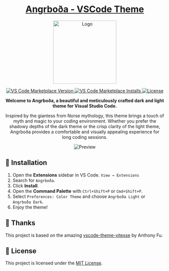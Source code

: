 <a href="https://marketplace.visualstudio.com/items?itemName=carlssonloke.angrboda"><h1 align="center">Angrboða - VSCode Theme</h1></a>

<p align="center">
  <img alt="Logo" src="https://github.com/user-attachments/assets/5b89e445-6397-49a3-936b-468bfb306548" width="200">
</p>

<p align="center">
  <a href="https://marketplace.visualstudio.com/items?itemName=carlssonloke.angrboda">
    <img alt="VS Code Marketplace Version" src="https://img.shields.io/visual-studio-marketplace/v/carlssonloke.angrboda?style=for-the-badge&labelColor=1e1e2e&color=f4b8e4">
  </a>
  <a href="https://marketplace.visualstudio.com/items?itemName=carlssonloke.angrboda">
    <img alt="VS Code Marketplace Installs" src="https://img.shields.io/visual-studio-marketplace/i/carlssonloke.angrboda?style=for-the-badge&labelColor=1e1e2e&color=f4b8e4">
  </a>
  <a href="https://github.com/lokecarlsson/Angrboda/blob/main/LICENSE">
    <img alt="License" src="https://img.shields.io/github/license/lokecarlsson/Angrboda?style=for-the-badge&labelColor=1e1e2e&color=f4b8e4">
  </a>
</p>

<p align="center">
  <strong>Welcome to Angrboða, a beautiful and meticulously crafted dark and light theme for Visual Studio Code.</strong>
</p>

<p align="center">
  Inspired by the giantess from Norse mythology, this theme brings a touch of myth and magic to your coding environment. Whether you prefer the shadowy depths of the dark theme or the crisp clarity of the light theme, Angrboða provides a comfortable and visually appealing experience for long coding sessions.
</p>

<p align="center">
<img alt="Preview" src="https://user-images.githubusercontent.com/14079937/110474445-f4ea7300-80df-11eb-88d3-db2bb57ac7e9.png">
</p>

## 🚀 Installation

1.  Open the **Extensions** sidebar in VS Code. `View → Extensions`
2.  Search for `Angrboða`.
3.  Click **Install**.
4.  Open the **Command Palette** with `Ctrl+Shift+P` or `Cmd+Shift+P`.
5.  Select `Preferences: Color Theme` and choose `Angrboða Light` or `Angrboða Dark`.
6.  Enjoy the theme!

## 🙏 Thanks

This project is based on the amazing [vscode-theme-vitesse](https://github.com/antfu/vscode-theme-vitesse) by Anthony Fu.

## 📄 License

This project is licensed under the [MIT License](LICENSE).
